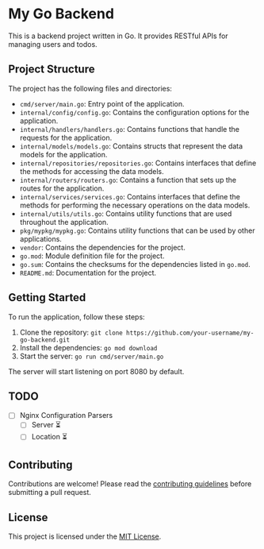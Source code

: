 # My Go Backend

This is a backend project written in Go. It provides RESTful APIs for managing users and todos.

## Project Structure

The project has the following files and directories:

- `cmd/server/main.go`: Entry point of the application.
- `internal/config/config.go`: Contains the configuration options for the application.
- `internal/handlers/handlers.go`: Contains functions that handle the requests for the application.
- `internal/models/models.go`: Contains structs that represent the data models for the application.
- `internal/repositories/repositories.go`: Contains interfaces that define the methods for accessing the data models.
- `internal/routers/routers.go`: Contains a function that sets up the routes for the application.
- `internal/services/services.go`: Contains interfaces that define the methods for performing the necessary operations on the data models.
- `internal/utils/utils.go`: Contains utility functions that are used throughout the application.
- `pkg/mypkg/mypkg.go`: Contains utility functions that can be used by other applications.
- `vendor`: Contains the dependencies for the project.
- `go.mod`: Module definition file for the project.
- `go.sum`: Contains the checksums for the dependencies listed in `go.mod`.
- `README.md`: Documentation for the project.

## Getting Started

To run the application, follow these steps:

1. Clone the repository: `git clone https://github.com/your-username/my-go-backend.git`
2. Install the dependencies: `go mod download`
3. Start the server: `go run cmd/server/main.go`

The server will start listening on port 8080 by default.

## TODO
- [ ] Nginx Configuration Parsers
    + [ ] Server :hourglass_flowing_sand:
    + [ ] Location :hourglass_flowing_sand:

## Contributing

Contributions are welcome! Please read the [contributing guidelines](CONTRIBUTING.md) before submitting a pull request.

## License

This project is licensed under the [MIT License](LICENSE).